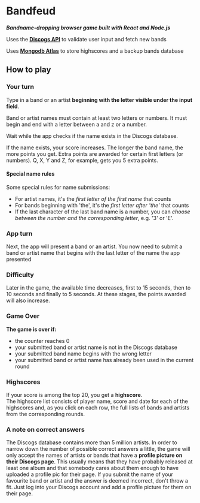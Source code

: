 # Bandfeud

<strong><em>Bandname-dropping browser game built with React and Node.js</em></strong>

Uses the <a href="https://www.discogs.com/developers"><strong>Discogs API</strong></a> to validate user input and fetch new bands

Uses <a href="https://www.mongodb.com/cloud/atlas"><strong>Mongodb Atlas</strong></a> to store highscores and a backup bands database

## How to play

### Your turn
Type in a band or an artist <strong>beginning with the letter visible under the input field</strong>.

Band or artist names must contain at least two letters or numbers. It must begin and end with a letter between a and z or a number.

Wait while the app checks if the name exists in the Discogs database.

If the name exists, your score increases. The longer the band name, the more points you get.
Extra points are awarded for certain first letters (or numbers). Q, X, Y and Z, for example, gets you 5 extra points.

#### Special name rules
Some special rules for name submissions:
<ul>
<li>For artist names, it's the <em>first letter of the first name</em> that counts
<li>For bands beginning with 'the', it's the <em>first letter after 'the'</em> that counts
<li>If the last character of the last band name is a number, you can <em>choose between the number and the corresponding letter</em>, e.g. '3' or 'E'.
</ul>

### App turn
Next, the app will present a band or an artist. 
You now need to submit a band or artist name that begins with the last letter of the name the app presented

### Difficulty
Later in the game, the available time decreases, first to 15 seconds, then to 10 seconds and finally to 5 seconds. At these stages, the points awarded will also increase.

### Game Over
<strong>The game is over if:</strong>
<ul>
  <li>the counter reaches 0 
  <li>your submitted band or artist name is not in the Discogs database
  <li>your submitted band name begins with the wrong letter
  <li>your submitted band or artist name has already been used in the current round 
</ul>

### Highscores
If your score is among the top 20, you get a <strong>highscore</strong>.<br> 
The highscore list consists of player name, score and date for each of the highscores and, as you click on each row, the full lists of bands and artists from the corresponding rounds. 

### A note on correct answers
The Discogs database contains more than 5 million artists. In order to narrow down the number of possible correct answers a little, the game will only accept the names of artists or bands that have a <strong>profile picture on their Discogs page</strong>. 
This usually means that they have probably released at least one album and that somebody cares about them enough to have uploaded a profile pic for their page.
If you submit the name of your favourite band or artist and the answer is deemed incorrect, don't throw a fit. Just log into your Discogs account and add a profile picture for them on their page.